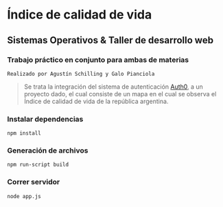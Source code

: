 # Índice de calidad de vida
## Sistemas Operativos & Taller de desarrollo web
### Trabajo práctico en conjunto para ambas de materias

    Realizado por Agustín Schilling y Galo Pianciola

> Se trata la integración del sistema de autenticación [Auth0](https://auth0.com/), a un proyecto dado, el cual consiste de un mapa en el cual se observa el Índice de calidad de vida de la república argentina.

### Instalar dependencias
    npm install

### Generación de archivos
    npm run-script build

### Correr servidor
    node app.js
